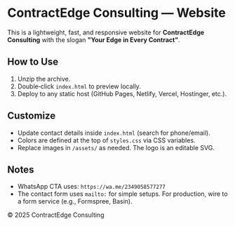 # ContractEdge Consulting — Website

This is a lightweight, fast, and responsive website for **ContractEdge Consulting** with the slogan **"Your Edge in Every Contract"**.

## How to Use
1. Unzip the archive.
2. Double‑click `index.html` to preview locally.
3. Deploy to any static host (GitHub Pages, Netlify, Vercel, Hostinger, etc.).

## Customize
- Update contact details inside `index.html` (search for phone/email).
- Colors are defined at the top of `styles.css` via CSS variables.
- Replace images in `/assets/` as needed. The logo is an editable SVG.

## Notes
- WhatsApp CTA uses: `https://wa.me/2349058577277`
- The contact form uses `mailto:` for simple setups. For production, wire to a form service (e.g., Formspree, Basin).

© 2025 ContractEdge Consulting

